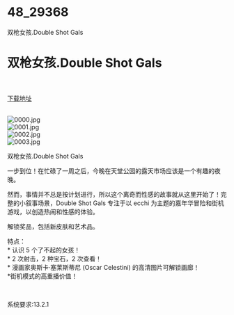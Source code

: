 # 48_29368
双枪女孩.Double Shot Gals
# 双枪女孩.Double Shot Gals
 <br/></br>
[下载地址](https://www.switch520.cc/article/29368 "下载地址")
<br/></br>

<p><img title="0000.jpg" src="https://www.switch520.cc/muke_img/2022_04_09_dc79e530f74cb.jpg" alt="0000.jpg"><br>
<img title="0001.jpg" src="https://www.switch520.cc/muke_img/2022_04_09_19e26d7d7805d.jpg" alt="0001.jpg"><br>
<img title="0002.jpg" src="https://www.switch520.cc/muke_img/2022_04_09_761e3edf3a03b.jpg" alt="0002.jpg"><br>
<img title="0003.jpg" src="https://www.switch520.cc/muke_img/2022_04_09_1184956a86deb.jpg" alt="0003.jpg"></p>
<p>双枪女孩.Double Shot Gals</p>
<p>一步到位！在忙碌了一周之后，今晚在天堂公园的露天市场应该是一个有趣的夜晚。</p>
<p>然而，事情并不总是按计划进行，所以这个离奇而性感的故事就从这里开始了！完整的小叙事场景，Double Shot Gals 专注于以 ecchi 为主题的嘉年华冒险和街机游戏，以创造热闹和性感的体验。</p>
<p>解锁奖品，包括新皮肤和艺术品。</p>
<p>特点：<br>
* 认识 5 个了不起的女孩！<br>
* 2 次射击，2 种宝石，2 次查看！<br>
* 漫画家奥斯卡·塞莱斯蒂尼 (Oscar Celestini) 的高清图片可解锁画廊！<br>
*街机模式的高重播价值！</p>
<p>&nbsp;</p>
<p>系统要求:13.2.1</p>



